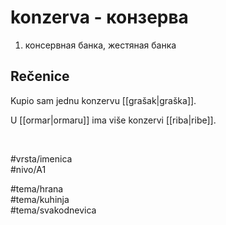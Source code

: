 # konzerva - конзерва

1. консервная банка, жестяная банка  

## Rečenice

Kupio sam jednu konzervu [[grašak|graška]].  

U [[ormar|ormaru]] ima više konzervi [[riba|ribe]].  

<br>

#vrsta/imenica  
#nivo/A1  

#tema/hrana  
#tema/kuhinja  
#tema/svakodnevica  

